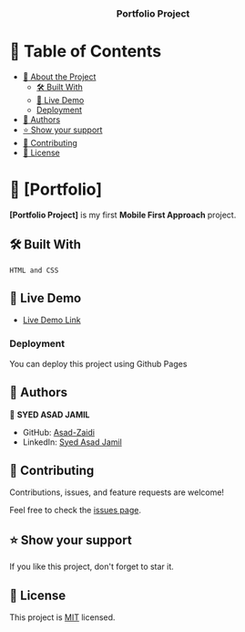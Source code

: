 
<a name="readme-top"></a>


<div align="center">
  <h3><b>Portfolio Project</b></h3>

</div>

<!-- TABLE OF CONTENTS -->

# 📗 Table of Contents

- [📖 About the Project](#about-project)
  - [🛠 Built With](#built-with)
  - [🚀 Live Demo](#live-demo)
  - [Deployment](#deployment)
- [👥 Authors](#authors)
- [⭐️ Show your support](#support)
- [🤝 Contributing](#contributing)
- [📝 License](#license)

<!-- PROJECT DESCRIPTION -->

# 📖 [Portfolio] <a name="Portfolio Project"></a>


**[Portfolio Project]** is my first **Mobile First Approach** project.

## 🛠 Built With <a name="built-with"></a>

    HTML and CSS

## 🚀 Live Demo <a name="live-demo"></a>


- [Live Demo Link](https://asad-zaidi.github.io/Portfolio/)




### Deployment

You can deploy this project using Github Pages




## 👥 Authors <a name="authors"></a>


👤 **SYED ASAD JAMIL**

- GitHub: [Asad-Zaidi](https://github.com/Asad-Zaidi)
- LinkedIn: [Syed Asad Jamil](https://www.linkedin.com/in/syed-asad-jamil-41a669261/?lipi=urn%3Ali%3Apage%3Ad_flagship3_feed%3B180xZ18hRKuPH1pulTjiSg%3D%3D)

## 🤝 Contributing <a name="contributing"></a>

Contributions, issues, and feature requests are welcome!

Feel free to check the [issues page](../../issues/).


<!-- SUPPORT -->

## ⭐️ Show your support <a name="support"></a>


If you like this project, don't forget to star it.


<!-- ACKNOWLEDGEMENTS -->


## 📝 License <a name="license"></a>

This project is [MIT](./LICENSE) licensed.
